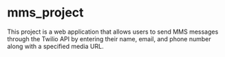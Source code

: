 # mms_project
This project is a web application that allows users to send MMS messages through the Twilio API by entering their name, email, and phone number along with a specified media URL.
